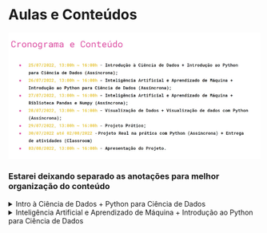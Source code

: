 # Aulas e Conteúdos

![Cronograma](images/cronograma.png)

### Estarei deixando separado as anotações para melhor organização do conteúdo

<details>
<summary>Intro à Ciência de Dados + Python para Ciência de Dados</summary>

# Currículo de um Cientista de Dados
- Geralmente um profissional multidisciplinar, podendo vir de diversas áreas
- Possui conhecimentos em:
    - R, Python e SQL (Linguagens de análise e extração de dados)
    - Estatística e AI/Machine Learning
    - Tableu, PowerBI, streamlit, etc… (Tecnologia de visualização de dados e criação de relatórios)
    - Negócios e produtos

# Mercado de Trabalho
- Setor de varejo/saúde/financeiro/marketing
    - 9 posição em alta em 2022
    - 60 mil vagas não ocupadas em 2021
    - Média salárial de 6k-9k

# Intro a Ciência de Dados

- Combinação de cic, estat e mat que pode ser usada interdisciplinarmente
- Processo de extrair info através de dados
- Identificar tendências
- Dados → Análise → Decisão → Ação
    - O que aconteceu?
    - Por que aconteceu?
    - Acontecerá novamente?
    - O que deve ser feito?


![Competencias](images/competencias.png)

# Tipos de Modelo
- Descrição de fenômenos do mundo real e digital
- Geração de valor a negócios
- Automatizar processos para operações de:
    - Inferência/Predição
    - Classificação
    - Agrupamento
    - Recomendação
    # Modelos de Classificação
      - Modelo supervisionado, rotulado manualmente
    # Modelos de Agrupamento/Clusterização
      - Enviar um conjunto de características para a máquina para ela atribuir à um modelo específico
        - Agrupa bancos de dados com características comuns
        - Eu, como humano, posso rotular esses grupos que são agrupados
    # Modelos de Recomendação
      - Modelo colaborativo → Renner, Netflix, Amazon
      - Modelo pessoal → Netflix, Instagram, Tiktok

# Etapas de Geração de um Modelo
![Divisão de Dados](images/divisao_dados.png)

- Entrada de Dados
  - Separados entre treinamento e teste, um com ajuda humana e outro para testar a capacidade da máquina
- Coleta/Organização
  - Dados podem vir de múltiplas fontes
  - Tipicamente desorganizados
  - A combinação de múltiplas fontes de dados tem como objetivo criar modelos mais acurados
- Tratamento
    - Descarte
        - Dados em brancco
        - Dados de má qualidade
        - Anomalias
    - Preenchimento de dados faltantes
        - Interpolação
        - Substituição por valores de média, moda ou mediana
    - Transformação
        - Normalização
        - Codificação
        - Engenharia de características
- Concepção do modelo
  - Separação da base de dados entre teste e treinamento
      - No treinamento a gente dá o rótulo das características, ou seja, o resultado com base na entrada
  - Escolha do modelo conforme a aplicação:
      - Classificação ou Predição
          - KNN
          - ARIMA
          - Long-Short Term Memory
          - Neural networks
          - …
      - Agrupamento
          - K-means
          - Mean-shift clustering
          - DBSCAN
          - Gaussian Mixture Models
          - …
      - Recomendação
          - Collaborative filtering
          - Content-based filtering
- Avaliação dos resultados
- Validação
    - Teste
        - Teste de hipótese (análise do p-valor) e confirmação de tese
        - Validação cruzada
        - Análise de métricas de avaliação
            - Acurácia, precisão, erro médio absoluto
    - Aprovação do resultado por gestores e clientes
- Implantação
      - Lançamento do modelo em produção
      - Geração de valor ao negócio
      - Monitoramento e aprimoramento contínuo do modelo
# Mãos à obra!
- No exercicio1.py estarei tentando realizar um exercicio presente no enunciado que está explícito dentro do próprio código em forma de comentário.
</details>

<details>
<summary>Inteligência Artificial e Aprendizado de Máquina + Introdução ao Python para Ciência de Dados</summary>

# Introdução à Inteligência Artificial

## Dividido em 4 definições:
- Pensamento humanizado

    > O fascinante esforço de fazer computadores pensar… Máquinas com mentes, no completo sentido literal. (Haugeland, 1985)
    >

    > A automação de atividades que associamos com pensamento humano, atividades como tomada de decisão, resolução de problema, aprendizado… (Bellman, 1978)
    >
- Pensamento racional

    > É o estudo das faculdades mentais através de modelos computacionais (Charniak e McDermott, 1985)
    >

    > É o estudo da computação que torna possível sentir, racionalizar, e agir. (Winston, 1992)
    >
- Agir humanamente

    > É a arte de construir máquinas que executam funções que demandam
    inteligência, quando executadas por pessoas. (Kurzweil, 1990)
    >

    > É o estudo de como fazer computadores realizarem coisas que, no
    momento, as pessoas fazem de maneira melhor. (Rich and Knight, 1991)
    >
- Agir racionalmente

    > Inteligência computacional é o estudo da criação de agentes
    inteligentes.” (Poole et al., 1998)
    >

    > IA se preocupa com comportamento inteligente em artefatos. (Nilsson, 1998)


# Teste de Turing
- Agir humanamente da máquina
- Um computador é aprovado no teste de Turing se um humano, após fazer uma série de perguntas, não sabe distinguir se as respostas são de uma máquina ou de outro humano.
- Para uma máquina passar nesse teste, demandaria:
    - Processamento de linguagem natural, ou seja, se comunicar em algum idioma
    - Representação de conhecimento, ou seja, armazenar o que vê e ouve
    - Raciocínio automático, ou seja, usar o conhecimento armazenado para responder perguntas e chegar à conclusões
    - Aprendizado de máquina, que é adaptar-se à novas circunstâncias, identificar padrões e fazer generalizações
# Atlas <3
- Boston Dynamics
- Área da robótica
- OBS.: Me lembra muito minha vontade de trabalhar com robótica, reabilitação, exoesqueletos e impulsos elétricos
# Dall-E
- Rede neural que reproduz imagens por instruções de texto
# Aprendizado de Máquina
- Sub-área do campo da inteligência artificial
- Capacidade da máquina de imitar o comportamento inteligente humano
- Divide-se em:
    - Aprendizado supervisionado (dados rotulados)
    - Aprendizado não-supervisionado (dados não-rotulados)
    - Aprendizado por reforço (tentativa e erro)

# Mãos à obra!

    Utilize os algoritmos K-NN e Árvore de Decisão para classificar pétalas do conjunto de dados Iris

# Métricas de avaliação
- Matriz de confusão
![Matriz de Confusão](images/matriz_de_confusao.png)

- Métricas de avaliação de classificação
![Métricas Classificação](images/metricas_avaliacao.png)

- Diferença entre acurácia e precisão
    - O modelo acurado geralmente acerta o alvo, enquanto o preciso é ter consistência nos resultados
![Exemplos Acurácia e Precisão](images/exemplos_acuracia_precisao.png)

- Viés e Variância
    - É preferível que o viés (erro) e a variância sejam baixos, para que sejam resultados acurados e com pouco erro mínimo
![Modelos Viés e Variância](images/modelos_vies_variancia.png)

  - Nesse gráfico, é possível enxergar a relação entre viés e variância
![Graficos Viés e Variância](images/grafico_vies_variancia.png)

# Análise de Regressão
  - Objetiva gerar modelos matemáticos ajustados a um conjunto de dados
  - O modelo define e prevê padrões no conjunto de dados
  - O melhor modelo é definido de acordo com uma função de erro, a qual deve ser minimizada
  - Tipos comuns de modelos regressivos:
      - Linear
      - Polinomial
      - Logístico (Classificação Binária)
![Graficos Modelos Regressivos](images/graficos_modelos_regressivos.png)

# Modelo de regressão: avaliação de erro
- Funções comuns:
  - Erro médio absoluto (MAE)
  - Erro quadrático médio (MSE)
  - Raiz do erro quadrático médio (RMSE)
  - Erro percentual absoluto médio (MAPE)

</details>
